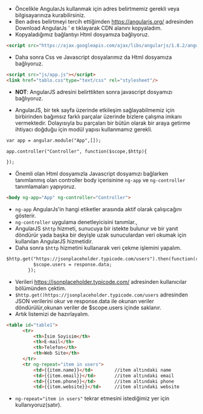 - Öncelikle AngularJs kullanmak için adres belirtmemiz gerekli veya bilgisayarınıza kurabilirsiniz.
- Ben adres belirtmeyi tercih ettiğimden https://angularjs.org/ adresinden Download AngularJs ' e tıklayarak CDN alanını kopyaladım.
- Kopyaladığımız bağlantıyı Html dosyamıza bağlıyoruz.
```html
<script src="https://ajax.googleapis.com/ajax/libs/angularjs/1.8.2/angular.min.js</script>
```
- Daha sonra Css ve Javascript dosyalarımız da Html dosyamıza bağlıyoruz.
```html
<script src="js/app.js"></script>
<link href="tablo.css"type="text/css" rel="stylesheet"/>
```

- **NOT**: AngularJS adresini belirttikten sonra javascript dosyamızı bağlıyoruz.


- AngularJS, bir tek sayfa üzerinde etkileşim sağlayabilmemiz için birbirinden bağımsız farklı parçalar üzerinde bizlere çalışma imkanı vermektedir. Dolayısıyla bu parçaları bir bütün olarak bir araya getirme ihtiyacı doğduğu için modül yapısı kullanmamız gerekli.
```html
var app = angular.module("App",[]);

app.controller("Controller", function($scope,$http){

});
```
- Önemli olan Html dosyamızla Javascript dosyamızı bağlarken tanımlanmış olan controller body içerisinine `ng-app` ve `ng-controller` tanımlamaları yapıyoruz.
```html
<body ng-app="App" ng-controller="Controller">
```
- `ng-app` AngularJs'in hangi etiketler arasında aktif olarak çalışıcağını gösterir. 
- `ng-controller` uygulama denetleyicisini tanımlar.,
- AngularJS `$http` hizmeti, sunucuya bir istekte bulunur ve bir yanıt döndürür yada başka bir deyişle uzak sunuculardan veri okumak için kullanılan AngularJS hizmetidir.
- Daha sonra `$http` hizmetini kullanarak veri çekme işlemini yapalım.
```html
$http.get("https://jsonplaceholder.typicode.com/users").then(function(response) {
          $scope.users = response.data;
        });
```
- Verileri https://jsonplaceholder.typicode.com/ adresinden kullanıcılar bölümünden çektim.
- `$http.get()https://jsonplaceholder.typicode.com/users` adresinden JSON verilerini okur  ve response.data ile okunan veriler döndürülür,okunan veriler de $scope.users   içinde saklanır.
- Artık listemizi de hazırlayalım.
```html
<table id="table1">
      <tr>
          <th>İsim Soyisim</th>
          <th>E-mail</th>
          <th>Telefon</th>
          <th>Web Site</th>
      </tr>
      <tr ng-repeat="item in users">
          <td>{{item.name}}</td>        //item altındaki name
          <td>{{item.email}}</td>       //item altındaki email
          <td>{{item.phone}}</td>       //item altındaki phone
          <td>{{item.website}}</td>     //item altındaki website

```
- `ng-repeat="item in users"` tekrar etmesini istediğimiz yer için kullanıyoruz(satır).




